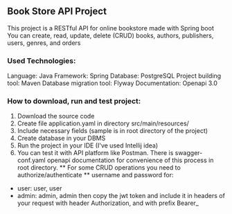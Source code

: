 

## Book Store API Project

This project is a RESTful API for online bookstore made with Spring boot
You can create, read, update, delete (CRUD) books, authors, publishers, users, genres, and orders


### Used Technologies:

Language: Java
Framework: Spring
Database: PostgreSQL
Project building tool: Maven
Database migration tool: Flyway
Documentation: Openapi 3.0


### How to download, run and test project:

1. Download the source code
2. Create file application.yaml in directory src/main/resources/
3. Include necessary fields (sample is in root directory of the project)
4. Create database in your DBMS
5. Run the project in your IDE (I've used Intellij idea)
6. You can test it with API platform like Postman. There is swagger-conf.yaml openapi documentation for convenience of this process in root directory.
** For some CRUD operations you need to authorize/authenticate **
username and password for:
* user: user, user
* admin: admin, admin
then copy the jwt token and include it in headers of your request with header Authorization, and with prefix Bearer_
